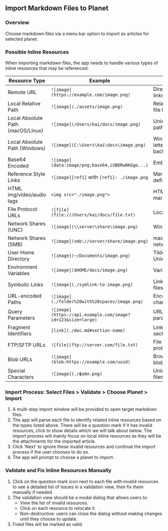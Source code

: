 ## Import Markdown Files to Planet


### Overview
Choose markdown files via a menu bar option to import as articles for selected planet.

### Possible Inline Resources
When importing markdown files, the app needs to handle various types of inline resources that may be referenced:

| Resource Type | Example | Notes |
|---------------|---------|-------|
| Remote URL | `![image](https://example.com/image.png)` | Direct HTTP/HTTPS links |
| Local Relative Path | `![image](./assets/image.png)` | Relative to markdown file location |
| Local Absolute Path (macOS/Linux) | `![image](/Users/kai/docs/image.png)` | Unix-style absolute paths |
| Local Absolute Path (Windows) | `![image](C:\Users\kai\docs\image.png)` | Windows drive letters and backslashes |
| Base64 Encoded | `![image](data:image/png;base64,iVBORw0KGgo...)` | Embedded data URIs |
| Reference Style Links | `![image][ref1]` with `[ref1]: ./image.png` | Markdown reference definitions |
| HTML img/video/audio tags | `<img src="./image.png">` | HTML elements in markdown |
| File Protocol URLs | `![file](file:///Users/kai/docs/file.txt)` | Local file:// URLs |
| Network Shares (UNC) | `![image](\\server\share\image.png)` | Windows UNC paths |
| Network Shares (SMB) | `![image](smb://server/share/image.png)` | macOS/Linux network protocols |
| User Home Directory | `![image](~/Documents/image.png)` | Tilde expansion on Unix systems |
| Environment Variables | `![image]($HOME/docs/image.png)` | Variable substitution |
| Symbolic Links | `![image](./symlink-to-image.png)` | Links to actual files/directories |
| URL-encoded Paths | `![image](./folder%20with%20spaces/image.png)` | Encoded special characters |
| Query Parameters | `![image](https://api.example.com/image?id=123&size=large)` | URLs with parameters |
| Fragment Identifiers | `[link](./doc.md#section-name)` | Links to document sections |
| FTP/SFTP URLs | `![file](ftp://server.com/file.txt)` | File transfer protocols |
| Blob URLs | `![image](blob:https://example.com/uuid)` | Browser-generated blob URLs |
| Special Characters | `![image](./файл.png)` | Unicode/international filenames |

### Import Process: Select Files > Validate > Choose Planet > Import
1. A multi-step import window will be provided to open target markdown files. 
2. The app will parse each file to identify related inline resources based on the types listed above. There will be a question mark if it has invalid resources, click to show details which we will talk about below. The import process will mainly focus on local inline resources as they will be the attachments for the imported article.
3. Click 'Next' to ignore these invalid resources and continue the import process if the user chooses to do so.
4. The app will prompt to choose a planet to import.

### Validate and Fix Inline Resources Manually
1. Click on the question mark icon next to each file with invalid resources to see a detailed list of issues in a validation view, then fix them manually if needed.
2. The validation view should be a modal dialog that allows users to:
   - View the list of invalid resources.
   - Click on each resource to relocate it.
   - Non-destructive: users can close the dialog without making changes until they choose to update.
3. Fixed files will be marked as valid.
